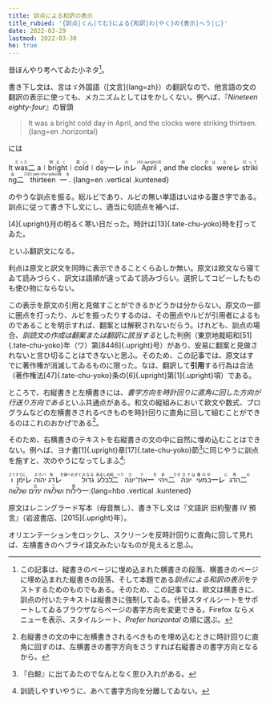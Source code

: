 ```yaml
---
title: 訓点による和訳の表示
title_rubied: '{訓点|くん|てむ}による{和訳|わ|やく}の{表示|へう|じ}'
date: 2022-03-29
lastmod: 2022-03-30
he: true
---
```


昔ぼんやり考へてゐた小ネタ[^2]。

[^2]: この記事は、縦書きのページに埋め込まれた横書きの段落、横書きのページに埋め込まれた縦書きの段落、そして本題である<i>訓点による和訳の表示</i>をテストするためのものでもある。そのため、この記事では、欧文は横書きに、訓点の付いたテキストは縦書きに強制してゐる。代替スタイルシートをサポートしてゐるブラウザならページの書字方向を変更できる。Firefox ならメニューを表示、スタイルシート、<i>Prefer horizontal</i> の順に選ぶ。

書き下し文は、言はゞ外国語（[文言]{lang=zh}）の翻訳なので、他言語の文の翻訳の表示に使っても、メカニズムとしてはをかしくない。例へば、『<cite lang="en">Nineteen eighty-four</cite>』の冒頭

> It was a bright cold day in April, and the clocks were striking thirteen.
{lang=en .horizontal}

には

<div class="blockquote-like">

  It <ruby>was<rt lang="ja">だった</ruby><span class="kaeriten">㆓</span> a㆐<ruby>bright<rt lang="ja">明るく</ruby>㆐<ruby>cold<rt lang="ja">寒い</ruby>㆐<ruby>day<rt lang="ja">日</ruby><span class="kaeriten">㆒㆑</span> <ruby>in<rt lang="ja">の</ruby><span class="kaeriten">㆑</span> <ruby>April<rt lang="ja">[4]{.upright}月</ruby>, and <ruby>the clocks<rt lang="ja">時計</ruby><ruby>&nbsp;<rt lang="ja">は</ruby> <ruby>were<rt lang="ja">た</ruby><span class="kaeriten">㆑</span> <ruby>striking<rt lang="ja">打ってゐ</ruby><span class="kaeriten">㆓</span> <ruby>thirteen<rt lang="ja">[13]{.tate-chu-yoko}時</ruby><span class="kaeriten">㆒</span><ruby>&nbsp;<rt lang="ja">を</ruby>.
  {lang=en .vertical .kuntened}
</div>

のやうな訓点を振る。総ルビであり、ルビの無い単語はいはゆる置き字である。訓点に従って書き下し文にし、適当に句読点を補へば、

<div class="blockquote-like">

  [4]{.upright}月の明るく寒い日だった。時計は[13]{.tate-chu-yoko}時を打ってゐた。
</div>

といふ翻訳文になる。

利点は原文と訳文を同時に表示できることくらゐしか無い。原文は欧文なら寝てゐて読みづらく、訳文は語順が違ってゐて読みづらい。選択してコピーしたものも使ひ物にならない。

この表示を原文の引用と見做すことができるかどうかは分からない。原文の一部に圏点を打ったり、ルビを振ったりするのは、その圏点やルビが引用者によるものであることを明示すれば、翻案とは解釈されないだらう。けれども、訓点の場合、*訓読文の作成は翻案または翻訳に該当する*とした判例（東京地裁昭和[51]{.tate-chu-yoko}年（ワ）第[8446]{.upright}号）があり、安易に翻案と見做されないと言ひ切ることはできないと思ふ。そのため、この記事では、原文はすでに著作権が消滅してゐるものに限った。なほ、翻訳して<b>引用</b>する行為は合法（著作権法[47]{.tate-chu-yoko}条の[6]{.upright}第[1]{.upright}項）である。

ところで、右縦書きと左横書きには、*書字方向を時計回りに直角に回した方向が行送り方向である*といふ共通点がある。和文の縦組みにおいて欧文や数式、プログラムなどの左横書きされるべきものを時計回りに直角に回して組むことができるのはこれのおかげである[^1]。

[^1]: 右縦書きの文の中に左横書きされるべきものを埋め込むときに時計回りに直角に回すのは、左横書きの書字方向をさうすれば右縦書きの書字方向となるから。

そのため、右横書きのテキストを右縦書きの文の中に自然に埋め込むことはできない。例へば、ヨナ書[1]{.upright}章[17]{.tate-chu-yoko}節[^3]に同じやうに訓点を施すと、次のやうになってしまふ[^4]:

[^3]: 『白鯨』に出てゐたのでなんとなく思ひ入れがある。
[^4]: 訓読しやすいやうに、あへて書字方向を分離してゐない。

<div class="blockquote-like">

  <ruby>ו<rt lang="jpn-archaic">さて</ruby><ruby>ימן<rt lang="jpn-archaic">すでに</ruby><span class="kaeriten">㆑</span> <ruby>יהוה<rt lang="jpn-archaic">ヱホバ</ruby> <ruby>דג<rt lang="jpn-archaic">魚</ruby><span class="kaeriten">㆑</span><ruby>&nbsp;<rt lang="jpn-archaic">を備へおきて</ruby> <ruby>גדול<rt lang="jpn-archaic">大なる</ruby> <ruby>לבלע<rt lang="jpn-archaic">呑ましめ給</ruby><span class="kaeriten">㆓</span><ruby>&nbsp;<rt lang="jpn-archaic">へり</ruby> <ruby>את־יונה<rt lang="jpn-archaic">ヨナ</ruby><span class="kaeriten">㆒</span><ruby>&nbsp;<rt lang="jpn-archaic">を</ruby> <ruby>ויהי<rt lang="jpn-archaic">あ</ruby><span class="kaeriten">㆓</span><ruby>&nbsp;<rt lang="jpn-archaic">りき</ruby> <ruby>יונה<rt lang="jpn-archaic">ヨナ</ruby><ruby>&nbsp;<rt lang="jpn-archaic">は</ruby> <ruby>במעי<rt lang="jpn-archaic">腹の中</ruby><span class="kaeriten">㆒㆑</span><ruby>&nbsp;<rt lang="jpn-archaic">に</ruby> <ruby>הדג<rt lang="jpn-archaic">魚</ruby><span class="kaeriten">㆓</span><ruby>&nbsp;<rt lang="jpn-archaic">の</ruby> <ruby>שלשה<rt lang="jpn-archaic">三</ruby> <ruby>ימים<rt lang="jpn-archaic">日</ruby> <ruby>ושלשה<rt lang="jpn-archaic">三</ruby> <ruby>לילות<rt lang="jpn-archaic">夜</ruby><span class="kaeriten">㆒</span>׃
  {lang=hbo .vertical .kuntened}
</div>

原文はレニングラード写本（母音無し）、書き下し文は『文語訳 旧約聖書 Ⅳ 預言』（岩波書店、[2015]{.upright}年）。

オリエンテーションをロックし、スクリーンを反時計回りに直角に回して見れば、左横書きのヘブライ語文みたいなものが見えると思ふ。
